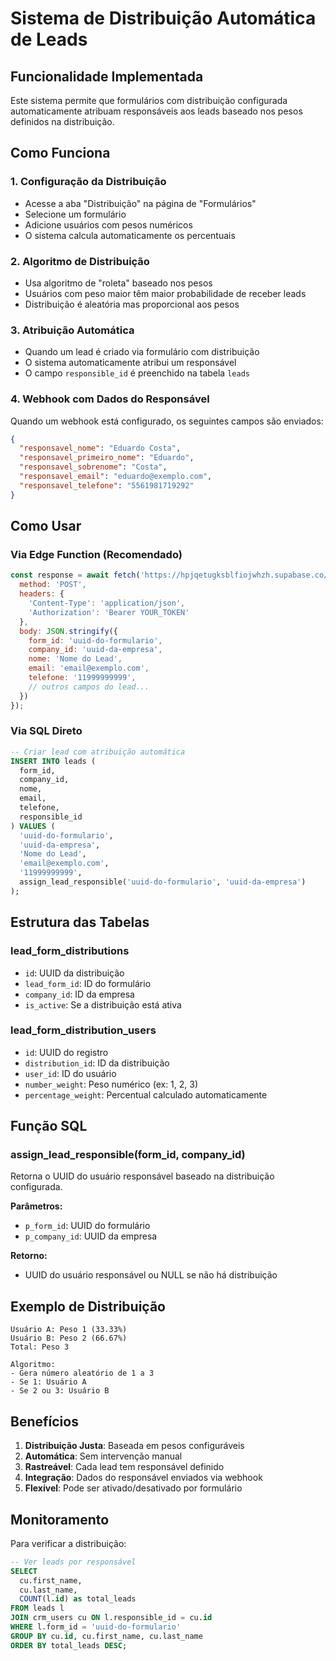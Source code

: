 # Sistema de Distribuição Automática de Leads

## Funcionalidade Implementada

Este sistema permite que formulários com distribuição configurada automaticamente atribuam responsáveis aos leads baseado nos pesos definidos na distribuição.

## Como Funciona

### 1. Configuração da Distribuição
- Acesse a aba "Distribuição" na página de "Formulários"
- Selecione um formulário
- Adicione usuários com pesos numéricos
- O sistema calcula automaticamente os percentuais

### 2. Algoritmo de Distribuição
- Usa algoritmo de "roleta" baseado nos pesos
- Usuários com peso maior têm maior probabilidade de receber leads
- Distribuição é aleatória mas proporcional aos pesos

### 3. Atribuição Automática
- Quando um lead é criado via formulário com distribuição
- O sistema automaticamente atribui um responsável
- O campo `responsible_id` é preenchido na tabela `leads`

### 4. Webhook com Dados do Responsável
Quando um webhook está configurado, os seguintes campos são enviados:

```json
{
  "responsavel_nome": "Eduardo Costa",
  "responsavel_primeiro_nome": "Eduardo", 
  "responsavel_sobrenome": "Costa",
  "responsavel_email": "eduardo@exemplo.com",
  "responsavel_telefone": "5561981719292"
}
```

## Como Usar

### Via Edge Function (Recomendado)
```javascript
const response = await fetch('https://hpjqetugksblfiojwhzh.supabase.co/functions/v1/create-lead-with-distribution', {
  method: 'POST',
  headers: {
    'Content-Type': 'application/json',
    'Authorization': 'Bearer YOUR_TOKEN'
  },
  body: JSON.stringify({
    form_id: 'uuid-do-formulario',
    company_id: 'uuid-da-empresa',
    nome: 'Nome do Lead',
    email: 'email@exemplo.com',
    telefone: '11999999999',
    // outros campos do lead...
  })
});
```

### Via SQL Direto
```sql
-- Criar lead com atribuição automática
INSERT INTO leads (
  form_id,
  company_id,
  nome,
  email,
  telefone,
  responsible_id
) VALUES (
  'uuid-do-formulario',
  'uuid-da-empresa', 
  'Nome do Lead',
  'email@exemplo.com',
  '11999999999',
  assign_lead_responsible('uuid-do-formulario', 'uuid-da-empresa')
);
```

## Estrutura das Tabelas

### lead_form_distributions
- `id`: UUID da distribuição
- `lead_form_id`: ID do formulário
- `company_id`: ID da empresa
- `is_active`: Se a distribuição está ativa

### lead_form_distribution_users
- `id`: UUID do registro
- `distribution_id`: ID da distribuição
- `user_id`: ID do usuário
- `number_weight`: Peso numérico (ex: 1, 2, 3)
- `percentage_weight`: Percentual calculado automaticamente

## Função SQL

### assign_lead_responsible(form_id, company_id)
Retorna o UUID do usuário responsável baseado na distribuição configurada.

**Parâmetros:**
- `p_form_id`: UUID do formulário
- `p_company_id`: UUID da empresa

**Retorno:**
- UUID do usuário responsável ou NULL se não há distribuição

## Exemplo de Distribuição

```
Usuário A: Peso 1 (33.33%)
Usuário B: Peso 2 (66.67%)
Total: Peso 3

Algoritmo:
- Gera número aleatório de 1 a 3
- Se 1: Usuário A
- Se 2 ou 3: Usuário B
```

## Benefícios

1. **Distribuição Justa**: Baseada em pesos configuráveis
2. **Automática**: Sem intervenção manual
3. **Rastreável**: Cada lead tem responsável definido
4. **Integração**: Dados do responsável enviados via webhook
5. **Flexível**: Pode ser ativado/desativado por formulário

## Monitoramento

Para verificar a distribuição:
```sql
-- Ver leads por responsável
SELECT 
  cu.first_name,
  cu.last_name,
  COUNT(l.id) as total_leads
FROM leads l
JOIN crm_users cu ON l.responsible_id = cu.id
WHERE l.form_id = 'uuid-do-formulario'
GROUP BY cu.id, cu.first_name, cu.last_name
ORDER BY total_leads DESC;
```
